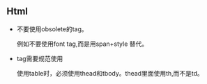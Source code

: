 ﻿## Html

* 不要使用obsolete的tag。

    例如不要使用font tag,而是用span+style 替代。

* tag需要规范使用

    使用table时，必须使用thead和tbody。thead里面使用th,而不是td。